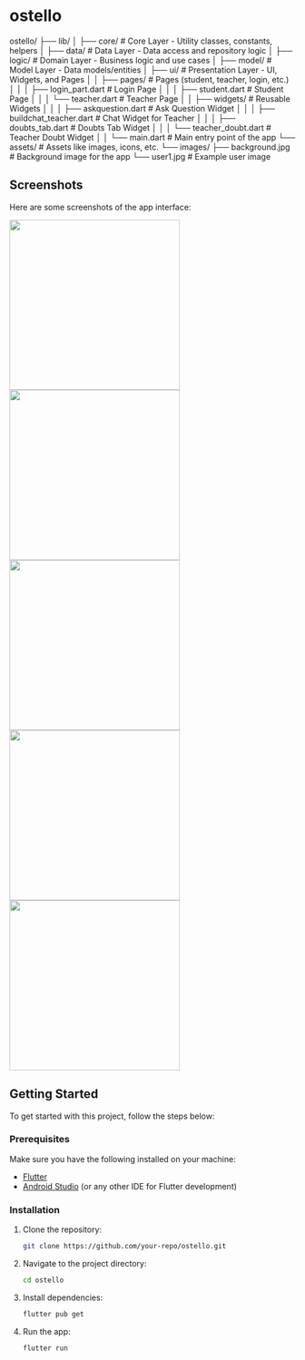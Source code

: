 # ostello
ostello/
├── lib/
│   ├── core/                      # Core Layer - Utility classes, constants, helpers
│   ├── data/                      # Data Layer - Data access and repository logic
│   ├── logic/                     # Domain Layer - Business logic and use cases
│   ├── model/                     # Model Layer - Data models/entities
│   ├── ui/                        # Presentation Layer - UI, Widgets, and Pages
│   │   ├── pages/                 # Pages (student, teacher, login, etc.)
│   │   │   ├── login_part.dart    # Login Page
│   │   │   ├── student.dart       # Student Page
│   │   │   └── teacher.dart       # Teacher Page
│   │   ├── widgets/               # Reusable Widgets
│   │   │   ├── askquestion.dart  # Ask Question Widget
│   │   │   ├── buildchat_teacher.dart # Chat Widget for Teacher
│   │   │   ├── doubts_tab.dart   # Doubts Tab Widget
│   │   │   └── teacher_doubt.dart # Teacher Doubt Widget
│   │   └── main.dart              # Main entry point of the app
└── assets/                        # Assets like images, icons, etc.
    └── images/
        ├── background.jpg         # Background image for the app
        └── user1.jpg              # Example user image


## Screenshots

Here are some screenshots of the app interface:

<img src="https://github.com/user-attachments/assets/56e3285a-cf1a-4664-a193-759ff6380678" width="300" />
<img src="https://github.com/user-attachments/assets/03b82358-5388-47cd-ad10-ec3a59d654f9" width="300" />
<img src="https://github.com/user-attachments/assets/c0f628c4-49ef-4514-90df-1cdbfb7f2e71" width="300" />
<img src="https://github.com/user-attachments/assets/45238cf4-4670-45f0-9095-bf9f3b7c98e0" width="300" />
<img src="https://github.com/user-attachments/assets/6d73ad7c-7fbf-4175-a11b-7eebab7e76c4" width="300" />

## Getting Started

To get started with this project, follow the steps below:

### Prerequisites

Make sure you have the following installed on your machine:

- [Flutter](https://flutter.dev/docs/get-started/install)
- [Android Studio](https://developer.android.com/studio) (or any other IDE for Flutter development)

### Installation

1. Clone the repository:

    ```bash
    git clone https://github.com/your-repo/ostello.git
    ```

2. Navigate to the project directory:

    ```bash
    cd ostello
    ```

3. Install dependencies:

    ```bash
    flutter pub get
    ```

4. Run the app:

    ```bash
    flutter run
    ```
